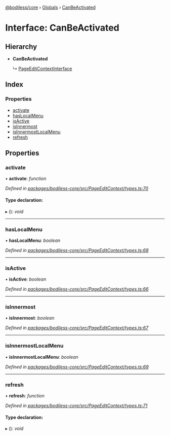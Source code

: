 [@bodiless/core](../README.md) › [Globals](../globals.md) › [CanBeActivated](canbeactivated.md)

# Interface: CanBeActivated

## Hierarchy

* **CanBeActivated**

  ↳ [PageEditContextInterface](pageeditcontextinterface.md)

## Index

### Properties

* [activate](canbeactivated.md#activate)
* [hasLocalMenu](canbeactivated.md#haslocalmenu)
* [isActive](canbeactivated.md#isactive)
* [isInnermost](canbeactivated.md#isinnermost)
* [isInnermostLocalMenu](canbeactivated.md#isinnermostlocalmenu)
* [refresh](canbeactivated.md#refresh)

## Properties

###  activate

• **activate**: *function*

*Defined in [packages/bodiless-core/src/PageEditContext/types.ts:70](https://github.com/johnsonandjohnson/Bodiless-JS/blob/6883c5b/packages/bodiless-core/src/PageEditContext/types.ts#L70)*

#### Type declaration:

▸ (): *void*

___

###  hasLocalMenu

• **hasLocalMenu**: *boolean*

*Defined in [packages/bodiless-core/src/PageEditContext/types.ts:68](https://github.com/johnsonandjohnson/Bodiless-JS/blob/6883c5b/packages/bodiless-core/src/PageEditContext/types.ts#L68)*

___

###  isActive

• **isActive**: *boolean*

*Defined in [packages/bodiless-core/src/PageEditContext/types.ts:66](https://github.com/johnsonandjohnson/Bodiless-JS/blob/6883c5b/packages/bodiless-core/src/PageEditContext/types.ts#L66)*

___

###  isInnermost

• **isInnermost**: *boolean*

*Defined in [packages/bodiless-core/src/PageEditContext/types.ts:67](https://github.com/johnsonandjohnson/Bodiless-JS/blob/6883c5b/packages/bodiless-core/src/PageEditContext/types.ts#L67)*

___

###  isInnermostLocalMenu

• **isInnermostLocalMenu**: *boolean*

*Defined in [packages/bodiless-core/src/PageEditContext/types.ts:69](https://github.com/johnsonandjohnson/Bodiless-JS/blob/6883c5b/packages/bodiless-core/src/PageEditContext/types.ts#L69)*

___

###  refresh

• **refresh**: *function*

*Defined in [packages/bodiless-core/src/PageEditContext/types.ts:71](https://github.com/johnsonandjohnson/Bodiless-JS/blob/6883c5b/packages/bodiless-core/src/PageEditContext/types.ts#L71)*

#### Type declaration:

▸ (): *void*
